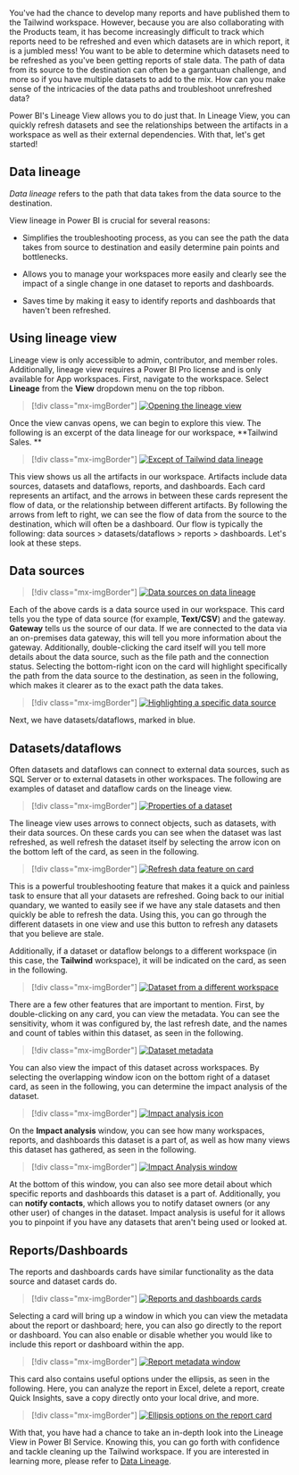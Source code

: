 You've had the chance to develop many reports and have published them to the Tailwind workspace. However, because you are also collaborating with the Products team, it has become increasingly difficult to track which reports need to be refreshed and even which datasets are in which report, it is a jumbled mess! You want to be able to determine which datasets need to be refreshed as you've been getting reports of stale data. The path of data from its source to the destination can often be a gargantuan challenge, and more so if you have multiple datasets to add to the mix. How can you make sense of the intricacies of the data paths and troubleshoot unrefreshed data?

Power BI's Lineage View allows you to do just that. In Lineage View, you can quickly refresh datasets and see the relationships between the artifacts in a workspace as well as their external dependencies. With that, let's get started!

## Data lineage 

*Data lineage* refers to the path that data takes from the data source to the destination.

View lineage in Power BI is crucial for several reasons:

-   Simplifies the troubleshooting process, as you can see the path the data takes from source to destination and easily determine pain points and bottlenecks.

-   Allows you to manage your workspaces more easily and clearly see the impact of a single change in one dataset to reports and dashboards.

-   Saves time by making it easy to identify reports and dashboards that haven't been refreshed.

## Using lineage view


Lineage view is only accessible to admin, contributor, and member roles. Additionally, lineage view requires a Power BI Pro license and is only available for App workspaces. First, navigate to the workspace. Select **Lineage** from the **View** dropdown menu on the top ribbon.

> [!div class="mx-imgBorder"]
> [![Opening the lineage view](../media/05-opening-lineage-view-ssm.png)](../media/05-opening-lineage-view-ssm.png#lightbox)

Once the view canvas opens, we can begin to explore this view. The following is an excerpt of the data lineage for our workspace, **Tailwind Sales. **

> [!div class="mx-imgBorder"]
> [![Except of Tailwind data lineage](../media/05-excerpt-lineage-ssm.png)](../media/05-excerpt-lineage-ssm.png#lightbox)

This view shows us all the artifacts in our workspace. Artifacts include data sources, datasets and dataflows, reports, and dashboards. Each card represents an artifact, and the arrows in between these cards represent the flow of data, or the relationship between different artifacts. By following the arrows from left to right, we can see the flow of data from the source to the destination, which will often be a dashboard. Our flow is typically the following: data sources > datasets/dataflows > reports > dashboards. Let's look at these steps.

## Data sources

> [!div class="mx-imgBorder"]
> [![Data sources on data lineage](../media/05-datasets-dataflows-lineage-view-3-ss.png)](../media/05-datasets-dataflows-lineage-view-3-ss.png#lightbox)

Each of the above cards is a data source used in our workspace. This card tells you the type of data source (for example, **Text/CSV**) and the gateway. **Gateway** tells us the source of our data. If we are connected to the data via an on-premises data gateway, this will tell you more information about the gateway. Additionally, double-clicking the card itself will you tell more details about the data source, such as the file path and the connection status. Selecting the bottom-right icon on the card will highlight specifically the path from the data source to the destination, as seen in the following, which makes it clearer as to the exact path the data takes.

> [!div class="mx-imgBorder"]
> [![Highlighting a specific data source](../media/05-card-icon-detail-ssm.png)](../media/05-card-icon-detail-ssm.png#lightbox)

Next, we have datasets/dataflows, marked in blue.

## Datasets/dataflows

Often datasets and dataflows can connect to external data sources, such as SQL Server or to external datasets in other workspaces. The following are examples of dataset and dataflow cards on the lineage view.

> [!div class="mx-imgBorder"]
> [![Properties of a dataset](../media/05-dataset-from-different-workspace-4-ssm.png)](../media/05-dataset-from-different-workspace-4-ssm.png#lightbox)

The lineage view uses arrows to connect objects, such as datasets, with their data sources. On these cards you can see when the dataset was last refreshed, as well refresh the dataset itself by selecting the arrow icon on the bottom left of the card, as seen in the following.

> [!div class="mx-imgBorder"]
> [![Refresh data feature on card](../media/05-opening-lineage-view-1-ssm.png)](../media/05-opening-lineage-view-1-ssm.png#lightbox)

This is a powerful troubleshooting feature that makes it a quick and painless task to ensure that all your datasets are refreshed. Going back to our initial quandary, we wanted to easily see if we have any stale datasets and then quickly be able to refresh the data. Using this, you can go through the different datasets in one view and use this button to refresh any datasets that you believe are stale.

Additionally, if a dataset or dataflow belongs to a different workspace (in this case, the **Tailwind** workspace), it will be indicated on the card, as seen in the following.

> [!div class="mx-imgBorder"]
> [![Dataset from a different workspace](../media/05-card-metadata-4-ssm.png)](../media/05-card-metadata-4-ssm.png#lightbox)

There are a few other features that are important to mention. First, by double-clicking on any card, you can view the metadata. You can see the sensitivity, whom it was configured by, the last refresh date, and the names and count of tables within this dataset, as seen in the following.

> [!div class="mx-imgBorder"]
> [![Dataset metadata](../media/05-card-icon-detail-2-ssm.png)](../media/05-card-icon-detail-2-ssm.png#lightbox)

You can also view the impact of this dataset across workspaces. By selecting the overlapping window icon on the bottom right of a dataset card, as seen in the following, you can determine the impact analysis of the dataset.

> [!div class="mx-imgBorder"]
> [![Impact analysis icon](../media/05-impact-analysis-icon-5-ssm.png)](../media/05-impact-analysis-icon-5-ssm.png#lightbox)

On the **Impact analysis** window, you can see how many workspaces, reports, and dashboards this dataset is a part of, as well as how many views this dataset has gathered, as seen in the following.

> [!div class="mx-imgBorder"]
> [![Impact Analysis window](../media/05-excerpt-lineage-2-ssm.png)](../media/05-excerpt-lineage-2-ssm.png#lightbox)

At the bottom of this window, you can also see more detail about which specific reports and dashboards this dataset is a part of. Additionally, you can **notify contacts**, which allows you to notify dataset owners (or any other user) of changes in the dataset. Impact analysis is useful for it allows you to pinpoint if you have any datasets that aren't being used or looked at.

## Reports/Dashboards 

The reports and dashboards cards have similar functionality as the data source and dataset cards do.

> [!div class="mx-imgBorder"]
> [![Reports and dashboards cards](../media/05-report-metadata-7-ssm.png)](../media/05-report-metadata-7-ssm.png#lightbox)

Selecting a card will bring up a window in which you can view the metadata about the report or dashboard; here, you can also go directly to the report or dashboard. You can also enable or disable whether you would like to include this report or dashboard within the app.

> [!div class="mx-imgBorder"]
> [![Report metadata window](../media/05-refresh-feature-card-8-ssm.png)](../media/05-refresh-feature-card-8-ssm.png#lightbox)

This card also contains useful options under the ellipsis, as seen in the following. Here, you can analyze the report in Excel, delete a report, create Quick Insights, save a copy directly onto your local drive, and more.

> [!div class="mx-imgBorder"]
> [![Ellipsis options on the report card](../media/05-ellipsis-on-report-card-ss.png)](../media/05-ellipsis-on-report-card-ss.png#lightbox)

With that, you have had a chance to take an in-depth look into the Lineage View in Power BI Service. Knowing this, you can go forth with confidence and tackle cleaning up the Tailwind workspace. If you are interested in learning more, please refer to [Data Lineage](https://docs.microsoft.com/power-bi/collaborate-share/service-data-lineage/?azure-portal=true).
